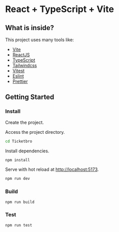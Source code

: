 # React + TypeScript + Vite

## What is inside?

This project uses many tools like:

- [Vite](https://vitejs.dev)
- [ReactJS](https://reactjs.org)
- [TypeScript](https://www.typescriptlang.org)
- [Tailwindcss](https://tailwindcss.com)
- [Vitest](https://vitest.dev)
- [Eslint](https://eslint.org)
- [Prettier](https://prettier.io)

## Getting Started

### Install

Create the project.

Access the project directory.

```bash
cd Ticketbro
```

Install dependencies.

```bash
npm install
```

Serve with hot reload at <http://localhost:5173>.

```bash
npm run dev
```

### Build

```bash
npm run build
```

### Test

```bash
npm run test
```
